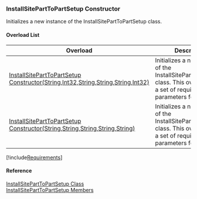 ﻿### InstallSitePartToPartSetup Constructor

Initializes a new instance of the InstallSitePartToPartSetup class.

#### Overload List

| Overload | Description |
| --- | --- |
| [InstallSitePartToPartSetup Constructor(String,Int32,String,String,String,Int32)](FChoice.Toolkits.Clarify~FChoice.Toolkits.Clarify.Interfaces.InstallSitePartToPartSetup~_ctor(String,Int32,String,String,String,Int32).md) | Initializes a new instance of the InstallSitePartToPartSetup class. This overload takes a set of required parameters for the API.   |
| [InstallSitePartToPartSetup Constructor(String,String,String,String,String)](FChoice.Toolkits.Clarify~FChoice.Toolkits.Clarify.Interfaces.InstallSitePartToPartSetup~_ctor(String,String,String,String,String).md) | Initializes a new instance of the InstallSitePartToPartSetup class. This overload takes a set of required parameters for the API.   |

[!include[Requirements](../partials/requirements.md)]



#### Reference

[InstallSitePartToPartSetup Class](FChoice.Toolkits.Clarify~FChoice.Toolkits.Clarify.Interfaces.InstallSitePartToPartSetup.md)  
[InstallSitePartToPartSetup Members](FChoice.Toolkits.Clarify~FChoice.Toolkits.Clarify.Interfaces.InstallSitePartToPartSetup_members.md)